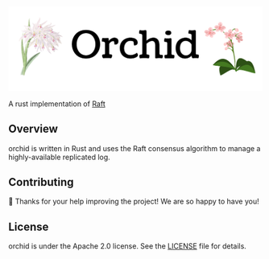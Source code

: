 
![orchid Logo](logos/orchid_1500x500.jpg)

A rust implementation of [Raft](https://raft.github.io/)

## Overview
orchid is written in Rust and uses the Raft consensus algorithm to manage a highly-available replicated log.

## Contributing
🎈 Thanks for your help improving the project! We are so happy to have you! 

## License

orchid is under the Apache 2.0 license. See the [LICENSE](LICENSE) file for details.